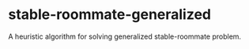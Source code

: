 # stable-roommate-generalized
A heuristic algorithm for solving generalized stable-roommate problem.
